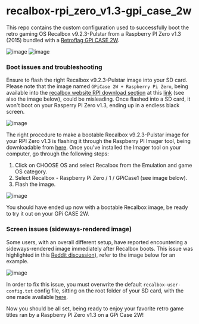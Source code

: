 # recalbox-rpi_zero_v1.3-gpi_case_2w
This repo contains the custom configuration used to successfully boot the retro gaming OS Recalbox v9.2.3-Pulstar from a Raspberry PI Zero v1.3 (2015) bundled with a [Retroflag GPi CASE 2W](https://retroflag.com/gpi_case_2w.html).

![image](https://github.com/user-attachments/assets/8154768a-3842-4089-8b67-35668af06534)
![image](https://github.com/user-attachments/assets/5edd690a-c433-4803-8934-1811e2d32937)

### Boot issues and troubleshooting
Ensure to flash the right Recalbox v9.2.3-Pulstar image into your SD card. Please note that the image named `GPiCase 2W + Raspberry Pi Zero`, being available into the [recalbox website RPI download section](https://www.recalbox.com/download/stable/rpi/) at this [link](https://www.recalbox.com/it/download/stable/rpi/rpizerogpicase2/alternative/) (see also the image below), could be misleading. Once flashed into a SD card, it won't boot on your Rasperry PI Zero v1.3, ending up in a endless black screen.

![image](https://github.com/user-attachments/assets/91ba6a8d-44bb-4685-afac-cc3314a66d39)

The right procedure to make a bootable Recalbox v9.2.3-Pulstar image for your RPI Zero v1.3 is flashing it through the Raspberry PI Imager tool, being downloadable from [here](https://www.raspberrypi.com/software/). Once you've installed the Imager tool on your computer, go through the following steps:

1. Click on CHOOSE OS and select Recalbox from the Emulation and game OS category.
2. Select Recalbox - Raspberry Pi Zero / 1 / GPiCase1 (see image below).
3. Flash the image.

![image](https://github.com/user-attachments/assets/32897574-79ba-43a4-b4ba-014eadeaa59c)

You should have ended up now with a bootable Recalbox image, be ready to try it out on your GPi CASE 2W.

### Screen issues (sideways-rendered image)
Some users, with an overall different setup, have reported encountering a sideways-rendered image immediately after Recalbox boots. This issue was highlighted in this [Reddit discussion](https://www.reddit.com/r/retroflag_gpi/comments/zr1nf7/anyone_else_this_screen_issue_with_their_gpi_case/)), refer to the image below for an example.

![image](https://github.com/user-attachments/assets/133d7552-fa68-4037-9c86-4392af2c715c)

In order to fix this issue, you must overwrite the default `recalbox-user-config.txt` config file, sitting on the root folder of your SD card, with the one made available [here](https://github.com/mirkochip/recalbox-rpi_zero_v1.3-gpi_case_2w/blob/main/recalbox-user-config.txt).

Now you should be all set, being ready to enjoy your favorite retro game titles ran by a Raspberry PI Zero v1.3 on a GPi Case 2W!
